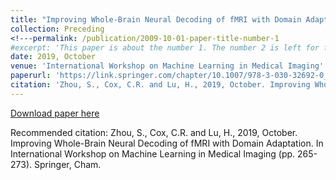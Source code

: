 ```yaml
---
title: "Improving Whole-Brain Neural Decoding of fMRI with Domain Adaptation"
collection: Preceding
<!---permalink: /publication/2009-10-01-paper-title-number-1
#excerpt: 'This paper is about the number 1. The number 2 is left for future work.'-->
date: 2019, October
venue: 'International Workshop on Machine Learning in Medical Imaging'
paperurl: 'https://link.springer.com/chapter/10.1007/978-3-030-32692-0_31'
citation: 'Zhou, S., Cox, C.R. and Lu, H., 2019, October. Improving Whole-Brain Neural Decoding of fMRI with Domain Adaptation. In <i>International Workshop on Machine Learning in Medical Imaging</i> (pp. 265-273). Springer, Cham'
---
```

<!---This paper is about the number 1. The number 2 is left for future work.-->

[Download paper here](https://link.springer.com/chapter/10.1007/978-3-030-32692-0_31)

Recommended citation: Zhou, S., Cox, C.R. and Lu, H., 2019, October. Improving Whole-Brain Neural Decoding of fMRI with Domain Adaptation. In International Workshop on Machine Learning in Medical Imaging (pp. 265-273). Springer, Cham.
